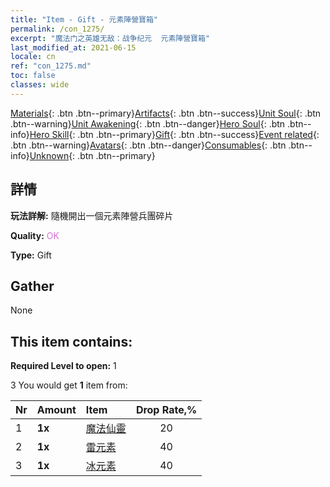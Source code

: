 ```yaml
---
title: "Item - Gift - 元素陣營寶箱"
permalink: /con_1275/
excerpt: "魔法门之英雄无敌：战争纪元  元素陣營寶箱"
last_modified_at: 2021-06-15
locale: cn
ref: "con_1275.md"
toc: false
classes: wide
---
```

 [Materials](/ItemsCN/){: .btn .btn--primary}[Artifacts](/ItemsCN/Artifacts/){: .btn .btn--success}[Unit Soul](/ItemsCN/UnitSoul/){: .btn .btn--warning}[Unit Awakening](/ItemsCN/UnitAwakening/){: .btn .btn--danger}[Hero Soul](/ItemsCN/HeroSoul/){: .btn .btn--info}[Hero Skill](/ItemsCN/HeroSkill/){: .btn .btn--primary}[Gift](/ItemsCN/Gift/){: .btn .btn--success}[Event related](/ItemsCN/Events/){: .btn .btn--warning}[Avatars](/ItemsCN/Avatars/){: .btn .btn--danger}[Consumables](/ItemsCN/Consumables/){: .btn .btn--info}[Unknown](/ItemsCN/Unknown/){: .btn .btn--primary}

## 詳情
 **玩法詳解:** 隨機開出一個元素陣營兵團碎片

 **Quality:** <span style="color: #DA70D6">OK</span>

 **Type:** Gift

## Gather

  None

## This item contains:

 **Required Level to open:** 1

 3 You would get **1** item  from:

  | Nr | Amount |     Item    | Drop Rate,% |
  |:---|:-------|:------------|:---------:|
  | 1 |  **1x** | [魔法仙靈](/cn/Items/unt_262/) | 20 | 
  | 2 |  **1x** | [雷元素](/cn/Items/unt_263/) | 40 | 
  | 3 |  **1x** | [冰元素](/cn/Items/unt_264/) | 40 | 
